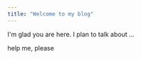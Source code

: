 ```yaml
---
title: "Welcome to my blog"
---
```


I'm glad you are here. I plan to talk about ...

help me, please 
